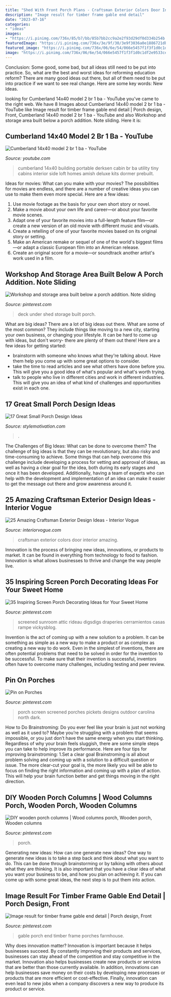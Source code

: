 ```yaml
---
title: "Shed With Front Porch Plans - Craftsman Exterior Colors Door Interior Amazing"
description: "Image result for timber frame gable end detail"
date: "2023-07-16"
categories:
- "ideas"
images:
- "https://i.pinimg.com/736x/85/b7/bb/85b7bb2cc9a2e2f93d29df0d334b254b.jpg"
featuredImage: "https://i.pinimg.com/736x/3e/9f/30/3e9f3036a0e1886721db538bd61f0e02.jpg"
featured_image: "https://i.pinimg.com/736x/06/6e/54/066e5457f1f3f1d0c1df2e9533ce16cd.jpg"
image: "https://i.pinimg.com/736x/06/6e/54/066e5457f1f3f1d0c1df2e9533ce16cd.jpg"
---
```



Conclusion: Some good, some bad, but all ideas still need to be put into practice.
So, what are the best and worst ideas for reforming education reform? There are many good ideas out there, but all of them need to be put into practice if we want to see real change. Here are some key words: New Ideas.

	

		
looking for Cumberland 14x40 model 2 br 1 ba - YouTube you've came to the right web. We have 8 Images about Cumberland 14x40 model 2 br 1 ba - YouTube like Image result for timber frame gable end detail | Porch design, Front, Cumberland 14x40 model 2 br 1 ba - YouTube and also Workshop and storage area built below a porch addition. Note sliding. Here it is:
		
    
## Cumberland 14x40 Model 2 Br 1 Ba - YouTube

<img loading=lazy src="http://i.ytimg.com/vi/0GeNxAgxjek/hqdefault.jpg" onerror="this.onerror=null;this.src='https://tse2.mm.bing.net/th?id=OIP.J6QpWza36P1ge0Mwwhiv0QHaFj&amp;pid=15.1';" alt="Cumberland 14x40 model 2 br 1 ba - YouTube">

_Source: youtube.com_

>cumberland 14x40 building portable derksen cabin br ba utility tiny cabins interior side loft homes amish deluxe kits dormer prebuilt. 

	

Ideas for movies: What can you make with your movies?
The possibilities for movies are endless, and there are a number of creative ideas you can use to make them even more special. Here are a few ideas:
1. Use movie footage as the basis for your own short story or novel.
2. Make a movie about your own life and career—or about your favorite movie scenes.
3. Adapt one of your favorite movies into a full-length feature film—or create a new version of an old movie with different music and visuals.
4. Create a retelling of one of your favorite movies based on its original story or setting.
5. Make an American remake or sequel of one of the world's biggest films—or adapt a classic European film into an American release.
6. Create an original score for a movie—or soundtrack another artist's work used in a film.
    
## Workshop And Storage Area Built Below A Porch Addition. Note Sliding

<img loading=lazy src="https://i.pinimg.com/736x/e2/9a/fa/e29afae183cc1d16187f12e65b5b97c4.jpg" onerror="this.onerror=null;this.src='https://tse1.mm.bing.net/th?id=OIP.ZNp46LT31Rsy6foq4UqWqQHaLJ&amp;pid=15.1';" alt="Workshop and storage area built below a porch addition. Note sliding">

_Source: pinterest.com_

>deck under shed storage built porch. 

	

What are big ideas?
There are a lot of big ideas out there. What are some of the most common? They include things like moving to a new city, starting your own business, or changing your lifestyle. It can be hard to come up with ideas, but don't worry- there are plenty of them out there! Here are a few ideas for getting started: 
- brainstorm with someone who knows what they're talking about. Have them help you come up with some great options to consider. 
- take the time to read articles and see what others have done before you. This will give you a good idea of what's popular and what's worth trying. 
- talk to people who live in different cities and work in different industries. This will give you an idea of what kind of challenges and opportunities exist in each one.

    
## 17 Great Small Porch Design Ideas

<img loading=lazy src="https://www.stylemotivation.com/wp-content/uploads/2014/02/17-Great-Small-Porch-Design-Ideas-6.jpg" onerror="this.onerror=null;this.src='https://tse2.mm.bing.net/th?id=OIP.Qq4mKYM_eqiDXFHtJy0neQHaLI&amp;pid=15.1';" alt="17 Great Small Porch Design Ideas">

_Source: stylemotivation.com_

>. 

	

The Challenges of Big Ideas: What can be done to overcome them?
The challenge of big ideas is that they can be revolutionary, but also risky and time-consuming to achieve. Some things that can help overcome this challenge include developing a process for vetting and approval of ideas, as well as having a clear goal for the idea, both during its early stages and once it has been developed. Additionally, having a team of experts who can help with the development and implementation of an idea can make it easier to get the message out there and grow awareness around it.

    
## 25 Amazing Craftsman Exterior Design Ideas - Interior Vogue

<img loading=lazy src="http://interiorvogue.com/wp-content/uploads/2016/09/Craftsman-Style-Front-Door-Colors-Exterior-Design.jpg" onerror="this.onerror=null;this.src='https://tse3.mm.bing.net/th?id=OIP.aXEpa0VBgBsLf5qw99q1twHaLK&amp;pid=15.1';" alt="25 Amazing Craftsman Exterior Design Ideas - Interior Vogue">

_Source: interiorvogue.com_

>craftsman exterior colors door interior amazing. 

	

Innovation is the process of bringing new ideas, innovations, or products to market. It can be found in everything from technology to food to fashion. Innovation is what allows businesses to thrive and change the way people live.

    
## 35 Inspiring Screen Porch Decorating Ideas For Your Sweet Home

<img loading=lazy src="https://i.pinimg.com/736x/06/6e/54/066e5457f1f3f1d0c1df2e9533ce16cd.jpg" onerror="this.onerror=null;this.src='https://tse2.mm.bing.net/th?id=OIP.I5GEzg0WLla--xg2iYhoJAHaJ3&amp;pid=15.1';" alt="35 Inspiring Screen Porch Decorating Ideas for Your Sweet Home">

_Source: pinterest.com_

>screened sunroom attic rideau digsdigs draperies cerramientos casas rampe vickysblog. 

	

Invention is the act of coming up with a new solution to a problem. It can be something as simple as a new way to make a product or as complex as creating a new way to do work. Even in the simplest of inventions, there are often potential problems that need to be solved in order for the invention to be successful. To make sure that their invention is successful, inventors often have to overcome many challenges, including testing and peer review.

    
## Pin On Porches

<img loading=lazy src="https://i.pinimg.com/736x/7e/75/4d/7e754dc029b1314119ee204b0c7f96cb--screened-porches-porch-ideas.jpg" onerror="this.onerror=null;this.src='https://tse1.mm.bing.net/th?id=OIP.xn0EnACKWO7gpdMMX_ySdQHaFj&amp;pid=15.1';" alt="Pin on Porches">

_Source: pinterest.com_

>porch screen screened porches pickets designs outdoor carolina north dark. 

	

How to Do Brainstroming:
Do you ever feel like your brain is just not working as well as it used to? Maybe you’re struggling with a problem that seems impossible, or you just don’t have the same energy when you start thinking. Regardless of why your brain feels sluggish, there are some simple steps you can take to help improve its performance. Here are four tips for improving brainstroming: 
1.Set a clear goal
Brainstroming is all about problem solving and coming up with a solution to a difficult question or issue. The more clear-cut your goal is, the more likely you will be able to focus on finding the right information and coming up with a plan of action. This will help your brain function better and get things moving in the right direction. 

    
## DIY Wooden Porch Columns | Wood Columns Porch, Wooden Porch, Wooden Columns

<img loading=lazy src="https://i.pinimg.com/736x/3e/9f/30/3e9f3036a0e1886721db538bd61f0e02.jpg" onerror="this.onerror=null;this.src='https://tse2.mm.bing.net/th?id=OIP.LfJpdz34uXGlrX7R9Vo__gHaJ3&amp;pid=15.1';" alt="DIY wooden porch columns | Wood columns porch, Wooden porch, Wooden columns">

_Source: pinterest.com_

>porch. 

	

Generating new ideas: How can one generate new ideas?
One way to generate new ideas is to take a step back and think about what you want to do. This can be done through brainstorming or by talking with others about what they are thinking. It is also important that you have a clear idea of what you want your business to be, and how you plan on achieving it. If you can come up with some great ideas, the next step is to put them into action.

    
## Image Result For Timber Frame Gable End Detail | Porch Design, Front

<img loading=lazy src="https://i.pinimg.com/736x/85/b7/bb/85b7bb2cc9a2e2f93d29df0d334b254b.jpg" onerror="this.onerror=null;this.src='https://tse1.mm.bing.net/th?id=OIP.Fza1-OcOwR5bodRZUH0hyQHaJ4&amp;pid=15.1';" alt="Image result for timber frame gable end detail | Porch design, Front">

_Source: pinterest.com_

>gable porch end timber frame porches farmhouse. 

	

Why does innovation matter?
Innovation is important because it helps businesses succeed. By constantly improving their products and services, businesses can stay ahead of the competition and stay competitive in the market. Innovation also helps businesses create new products or services that are better than those currently available. In addition, innovations can help businesses save money on their costs by developing new processes or products that are more efficient or cost-effective. Finally, innovation can even lead to new jobs when a company discovers a new way to produce its product or service.

